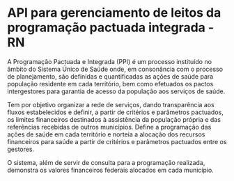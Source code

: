 # API para gerenciamento de leitos da programação pactuada integrada - RN
A Programação Pactuada e Integrada (PPI) é um processo instituído no âmbito do Sistema Único de Saúde onde, em consonância com o processo de planejamento, são definidas e quantificadas as ações de saúde para população residente em cada território, bem como efetuados os pactos intergestores para garantia de acesso da população aos serviços de saúde.

Tem por objetivo organizar a rede de serviços, dando transparência aos fluxos estabelecidos e definir, a partir de critérios e parâmetros pactuados, os limites financeiros destinados à assistência da população própria e das referências recebidas de outros municípios. Define a programação das ações de saúde em cada território e norteia a alocação dos recursos financeiros para saúde a partir de critérios e parâmetros pactuados entre os gestores.

O sistema, além de servir de consulta para a programação realizada, demonstra os valores financeiros federais alocados em cada município.
